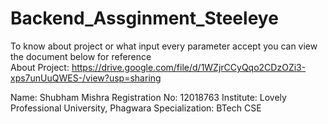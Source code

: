 # Backend_Assginment_Steeleye
To know about project or what input every parameter accept you can view the document below for reference<br/>
About Project: https://drive.google.com/file/d/1WZjrCCyQqo2CDzOZi3-xps7unUuQWES-/view?usp=sharing

Name: Shubham Mishra
Registration No: 12018763
Institute: Lovely Professional University, Phagwara
Specialization: BTech CSE
